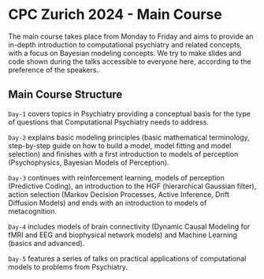 # CPC Zurich 2024 - Main Course

The main course takes place from Monday to Friday and aims to provide an in-depth introduction to computational psychiatry and related concepts, with a focus on Bayesian modeling concepts. We try to make slides and code shown during the talks accessible to everyone here, according to the preference of the speakers. 

## Main Course Structure
``Day-1`` covers topics in Psychiatry providing a conceptual basis for the type of questions that Computational Psychiatry needs to address.

``Day-2`` explains basic modeling principles (basic mathematical terminology, step-by-step guide on how to build a model, model fitting and model selection) and finishes with a first introduction to models of perception (Psychophysics, Bayesian Models of Perception).

``Day-3`` continues with reinforcement learning, models of perception (Predictive Coding), an introduction to the HGF (hierarchical Gaussian filter), action selection (Markov Decision Processes, Active Inference, Drift Diffusion Models) and ends with an introduction to models of metacognition.

``Day-4`` includes models of brain connectivity (Dynamic Causal Modeling for fMRI and EEG and biophysical network models) and Machine Learning (basics and advanced).

``Day-5`` features a series of talks on practical applications of computational models to problems from Psychiatry.